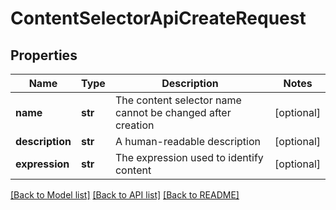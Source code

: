 # ContentSelectorApiCreateRequest

## Properties

| Name            | Type    | Description                                                | Notes      |
| --------------- | ------- | ---------------------------------------------------------- | ---------- |
| **name**        | **str** | The content selector name cannot be changed after creation | [optional] |
| **description** | **str** | A human-readable description                               | [optional] |
| **expression**  | **str** | The expression used to identify content                    | [optional] |

[[Back to Model list]](../README.md#documentation-for-models) [[Back to API list]](../README.md#documentation-for-api-endpoints) [[Back to README]](../README.md)
